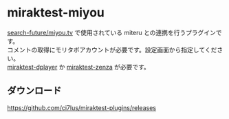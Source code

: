 # miraktest-miyou

[search-future/miyou.tv](https://github.com/search-future/miyou.tv) で使用されている miteru との連携を行うプラグインです。<br />
コメントの取得にモリタポアカウントが必要です。設定画面から指定してください。<br />
[miraktest-dplayer](../miraktest-dplayer) か [miraktest-zenza](../miraktest-zenza) が必要です。

## ダウンロード

<https://github.com/ci7lus/miraktest-plugins/releases>
